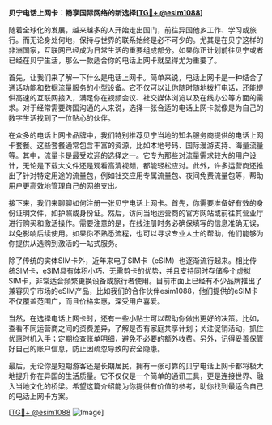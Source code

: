 **贝宁电话上网卡：畅享国际网络的新选择[[TG💪+ @esim1088](https://t.me/s/esim1088)]**

随着全球化的发展，越来越多的人开始走出国门，前往异国他乡工作、学习或旅行。而无论身处何地，保持与世界的联系始终是必不可少的。尤其是在贝宁这样的非洲国家，互联网已经成为日常生活的重要组成部分。如果你正计划前往贝宁或者已经在贝宁生活，那么一款适合你的电话上网卡就显得尤为重要了。

首先，让我们来了解一下什么是电话上网卡。简单来说，电话上网卡是一种结合了通话功能和数据流量服务的小型设备。它不仅可以让你随时随地拨打电话，还能提供高速的互联网接入，满足你在视频会议、社交媒体浏览以及在线办公等方面的需求。对于经常需要跨国沟通的人来说，选择一张合适的电话上网卡就像是为自己的数字生活找到了一位贴心的伙伴。

在众多的电话上网卡品牌中，我们特别推荐贝宁当地的知名服务商提供的电话上网卡套餐。这些套餐通常包含丰富的资源，比如本地号码、国际漫游支持、海量流量等。其中，流量卡是最受欢迎的选择之一。它专为那些对流量需求较大的用户设计，无论是下载大文件还是观看高清视频，都能轻松应对。此外，许多运营商还推出了针对特定用途的流量包，例如社交应用专属流量包、夜间免费流量包等，帮助用户更高效地管理自己的网络支出。

接下来，我们来聊聊如何注册一张贝宁电话上网卡。首先，你需要准备好有效的身份证明文件，如护照或身份证。然后，访问当地运营商的官方网站或前往其营业厅进行购买和激活操作。需要注意的是，在线注册时务必确保填写的信息准确无误，以免影响后续使用。如果你不熟悉流程，也可以寻求专业人士的帮助，他们能够为你提供从选购到激活的一站式服务。

除了传统的实体SIM卡外，近年来电子SIM卡（eSIM）也逐渐流行起来。相比传统SIM卡，eSIM具有体积小巧、无需剪卡的优势，并且支持同时存储多个虚拟SIM卡，非常适合频繁更换设备或旅行者使用。目前市面上已经有不少品牌推出了兼容贝宁市场的eSIM产品，比如我们的合作伙伴esim1088，他们提供的eSIM卡不仅覆盖范围广，而且价格实惠，深受用户喜爱。

当然，在选择电话上网卡时，还有一些小贴士可以帮助你做出更好的决策。比如，查看不同运营商之间的资费差异，了解是否有家庭共享计划；关注促销活动，抓住优惠时机入手；定期检查账单明细，避免不必要的额外收费。另外，记得妥善保管好自己的账户信息，防止因疏忽导致的安全隐患。

最后，无论你是短期游客还是长期居民，拥有一张可靠的贝宁电话上网卡都将极大地提升你在异国的生活质量。它不仅仅是一个简单的通讯工具，更是连接世界、融入当地文化的桥梁。希望这篇介绍能为你提供有价值的参考，助你找到最适合自己的电话上网卡方案。

[[TG💪+ @esim1088](https://t.me/s/esim1088) ![Image](https://i.postimg.cc/4NQfJmqS/Snipaste-2025-05-13-00-14-12.png)]
